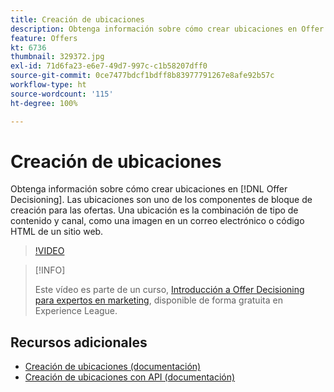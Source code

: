 ```yaml
---
title: Creación de ubicaciones
description: Obtenga información sobre cómo crear ubicaciones en Offer Decisioning. Las ubicaciones son uno de los componentes de bloque de creación requeridos para las ofertas.
feature: Offers
kt: 6736
thumbnail: 329372.jpg
exl-id: 71d6fa23-e6e7-49d7-997c-c1b58207dff0
source-git-commit: 0ce7477bdcf1bdff8b83977791267e8afe92b57c
workflow-type: ht
source-wordcount: '115'
ht-degree: 100%

---
```


# Creación de ubicaciones

Obtenga información sobre cómo crear ubicaciones en [!DNL Offer Decisioning]. Las ubicaciones son uno de los componentes de bloque de creación para las ofertas. Una ubicación es la combinación de tipo de contenido y canal, como una imagen en un correo electrónico o código HTML de un sitio web.

>[!VIDEO](https://video.tv.adobe.com/v/329372?quality=12&learn=on)

>[!INFO]
>
> Este vídeo es parte de un curso, [Introducción a Offer Decisioning para expertos en marketing](https://experienceleague.adobe.com/?recommended=ExperiencePlatform-U-1-2020.1.offerdecisioning?lang=es), disponible de forma gratuita en Experience League.


## Recursos adicionales

* [Creación de ubicaciones (documentación)](https://experienceleague.adobe.com/docs/journey-optimizer/using/offer-decisioniong/create-components/creating-placements.html?lang=es)
* [Creación de ubicaciones con API (documentación)](https://experienceleague.adobe.com/docs/journey-optimizer/using/offer-decisioniong/api-reference/offers-api/placements/create.html?lang=es)

